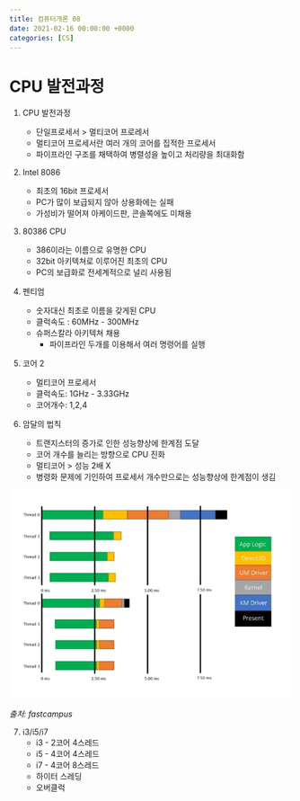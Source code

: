```yaml
---
title: 컴퓨터개론 08
date: 2021-02-16 00:00:00 +0000
categories: [CS]
---
```


# CPU 발전과정

1. CPU 발전과정
    - 단일프로세서 > 멀티코어 프로레서
    - 멀티코어 프로세서란 여러 개의 코어를 집적한 프로세서
    - 파이프라인 구조를 채택하여 병렬성을 높이고 처리량을 최대화함

2. Intel 8086
    - 최초의 16bit 프로세서
    - PC가 많이 보급되지 않아 상용화에는 실패
    - 가성비가 떨어져 아케이드판, 콘솔쪽에도 미채용

3. 80386 CPU
    - 386이라는 이름으로 유명한 CPU
    - 32bit 아키텍쳐로 이루어진 최초의 CPU
    - PC의 보급화로 전세계적으로 널리 사용됨

4. 펜티엄
    - 숫자대신 최초로 이름을 갖게된 CPU
    - 클럭속도 : 60MHz - 300MHz
    - 슈퍼스칼라 아키텍쳐 채용
        - 파이프라인 두개를 이용해서 여러 명령어를 실행

5. 코어 2
    - 멀티코어 프로세서
    - 클럭속도: 1GHz - 3.33GHz
    - 코어개수: 1,2,4

6. 암달의 법칙
    - 트랜지스터의 증가로 인한 성능향상에 한계점 도달
    - 코어 개수를 늘리는 방향으로 CPU 진화
    - 멀티코어 > 성능 2배 X
    - 병령화 문제에 기인하여 프로세서 개수만으로는 성능향상에 한계점이 생김

![이미지1](https://github.com/redbean88/redbean88.github.io/blob/master/img/%EC%95%94%EB%8B%AC%EC%9D%98%EB%B2%95%EC%B9%99.png?raw=true)

_출처: fastcampus_


7. i3/i5/i7
    - i3 - 2코어 4스레드
    - i5 - 4코어 4스레드
    - i7 - 4코어 8스레드
    - 하이터 스레딩
    - 오버클럭